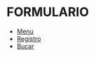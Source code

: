 # FORMULARIO
- [Menu](juan_vides\formulario\menu.md)
- [Registro](juan_vides\formulario\registro.md)
- [Bucar](juan_vides\formulario\buscar.md)

